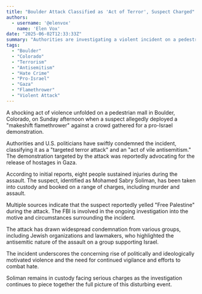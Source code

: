 ```yaml
---
title: "Boulder Attack Classified as 'Act of Terror', Suspect Charged"
authors:
  - username: '@elenvox'
    name: 'Elen Vox'
date: "2025-06-02T12:33:33Z"
summary: "Authorities are investigating a violent incident on a pedestrian mall in Boulder, Colorado, as a 'targeted terror attack' after a suspect allegedly used a makeshift flamethrower against a crowd during a pro-Israel demonstration. Eight people were injured, and the suspect has been booked on multiple charges, including murder."
tags:
  - "Boulder"
  - "Colorado"
  - "Terrorism"
  - "Antisemitism"
  - "Hate Crime"
  - "Pro-Israel"
  - "Gaza"
  - "Flamethrower"
  - "Violent Attack"
---
```


A shocking act of violence unfolded on a pedestrian mall in Boulder, Colorado, on Sunday afternoon when a suspect allegedly deployed a "makeshift flamethrower" against a crowd gathered for a pro-Israel demonstration.

Authorities and U.S. politicians have swiftly condemned the incident, classifying it as a "targeted terror attack" and an "act of vile antisemitism." The demonstration targeted by the attack was reportedly advocating for the release of hostages in Gaza.

According to initial reports, eight people sustained injuries during the assault. The suspect, identified as Mohamed Sabry Soliman, has been taken into custody and booked on a range of charges, including murder and assault.

Multiple sources indicate that the suspect reportedly yelled "Free Palestine" during the attack. The FBI is involved in the ongoing investigation into the motive and circumstances surrounding the incident.

The attack has drawn widespread condemnation from various groups, including Jewish organizations and lawmakers, who highlighted the antisemitic nature of the assault on a group supporting Israel.

The incident underscores the concerning rise of politically and ideologically motivated violence and the need for continued vigilance and efforts to combat hate.

Soliman remains in custody facing serious charges as the investigation continues to piece together the full picture of this disturbing event.
